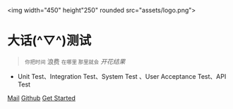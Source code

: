 <img width="450" height"250" rounded src="assets/logo.png">

# 大话(**^▽^**)测试

> <small>你把时间</small> 浪费 <small>在哪里 那里就会</small><em> 开花结果 </em>

- Unit Test、Integration Test、System Test 、User Acceptance Test、API Test

[Mail](mailto:shenjb@thunisoft.com)
[Github](https://github.com)
[Get Started](books/测试简史.md)

